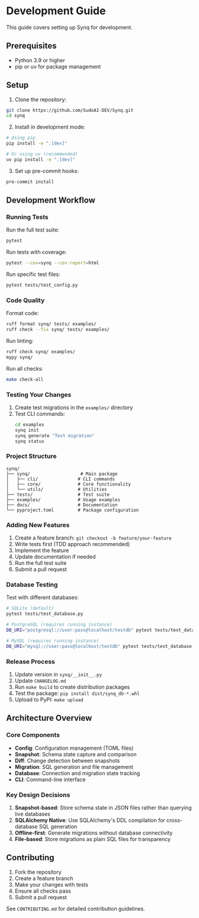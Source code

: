 # Development Guide

This guide covers setting up Synq for development.

## Prerequisites

- Python 3.9 or higher
- pip or uv for package management

## Setup

1. Clone the repository:
```bash
git clone https://github.com/SudoAI-DEV/Synq.git
cd synq
```

2. Install in development mode:
```bash
# Using pip
pip install -e ".[dev]"

# Or using uv (recommended)
uv pip install -e ".[dev]"
```

3. Set up pre-commit hooks:
```bash
pre-commit install
```

## Development Workflow

### Running Tests

Run the full test suite:
```bash
pytest
```

Run tests with coverage:
```bash
pytest --cov=synq --cov-report=html
```

Run specific test files:
```bash
pytest tests/test_config.py
```

### Code Quality

Format code:
```bash
ruff format synq/ tests/ examples/
ruff check --fix synq/ tests/ examples/
```

Run linting:
```bash
ruff check synq/ examples/
mypy synq/
```

Run all checks:
```bash
make check-all
```

### Testing Your Changes

1. Create test migrations in the `examples/` directory
2. Test CLI commands:
   ```bash
   cd examples
   synq init
   synq generate "Test migration"
   synq status
   ```

### Project Structure

```
synq/
├── synq/                   # Main package
│   ├── cli/               # CLI commands
│   ├── core/              # Core functionality
│   └── utils/             # Utilities
├── tests/                 # Test suite
├── examples/              # Usage examples
├── docs/                  # Documentation
└── pyproject.toml         # Package configuration
```

### Adding New Features

1. Create a feature branch: `git checkout -b feature/your-feature`
2. Write tests first (TDD approach recommended)
3. Implement the feature
4. Update documentation if needed
5. Run the full test suite
6. Submit a pull request

### Database Testing

Test with different databases:

```bash
# SQLite (default)
pytest tests/test_database.py

# PostgreSQL (requires running instance)
DB_URI="postgresql://user:pass@localhost/testdb" pytest tests/test_database.py

# MySQL (requires running instance)  
DB_URI="mysql://user:pass@localhost/testdb" pytest tests/test_database.py
```

### Release Process

1. Update version in `synq/__init__.py`
2. Update `CHANGELOG.md`
3. Run `make build` to create distribution packages
4. Test the package: `pip install dist/synq_db-*.whl`
5. Upload to PyPI: `make upload`

## Architecture Overview

### Core Components

- **Config**: Configuration management (TOML files)
- **Snapshot**: Schema state capture and comparison
- **Diff**: Change detection between snapshots  
- **Migration**: SQL generation and file management
- **Database**: Connection and migration state tracking
- **CLI**: Command-line interface

### Key Design Decisions

1. **Snapshot-based**: Store schema state in JSON files rather than querying live databases
2. **SQLAlchemy Native**: Use SQLAlchemy's DDL compilation for cross-database SQL generation
3. **Offline-first**: Generate migrations without database connectivity
4. **File-based**: Store migrations as plain SQL files for transparency

## Contributing

1. Fork the repository
2. Create a feature branch
3. Make your changes with tests
4. Ensure all checks pass
5. Submit a pull request

See `CONTRIBUTING.md` for detailed contribution guidelines.